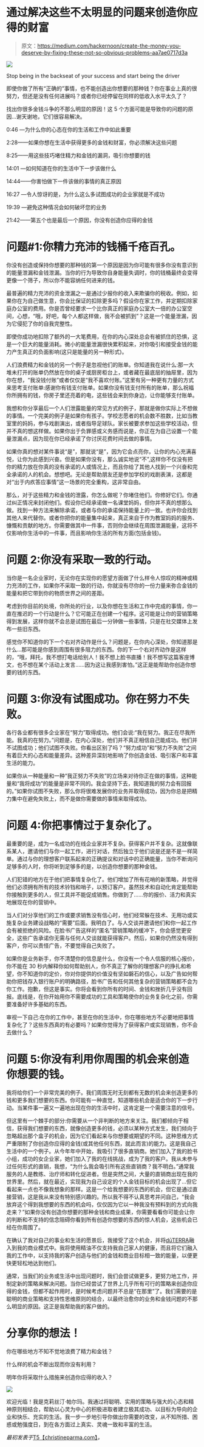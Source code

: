 # 通过解决这些不太明显的问题来创造你应得的财富

> 原文：<https://medium.com/hackernoon/create-the-money-you-deserve-by-fixing-these-not-so-obvious-problems-aa7ae0717d3a>

![](img/86a7ad9d860b0c88fb598a696460be9f.png)

Stop being in the backseat of your success and start being the driver

即使你做了所有“正确的”事情，也不能创造出你想要的那种钱？你在事业上真的很努力，但还是没有任何进展吗？或者你已经停留在同样的低收入水平太久了？

找出你很多金钱斗争的不那么明显的原因！这 5 个方面可能是导致你的问题的原因…谢天谢地，它们很容易解决。

0:46 —为什么你的心态在你的生活和工作中如此重要

2:28——如果你想在生活中获得更多的金钱和财富，你必须解决这些问题

8:25——用这些技巧堵住精力和金钱的漏洞，吸引你想要的钱

14:01 —如何知道在你的生活中下一步该做什么

14:44——你害怕做下一件该做的事情的真正原因

16:27 —令人惊讶的是，为什么这么多试图成功的企业家就是不成功

19:39 —避免这种情况会如何破坏您的业务

21:42——第五个也是最后一个原因，你没有创造你应得的金钱

# 问题#1:你精力充沛的钱桶千疮百孔。

你没有创造或保持你想要的那种钱的第一个原因是因为你可能有很多你没有意识到的能量泄漏和金钱泄漏。当你的行为导致你自身能量失调时，你的钱桶最终会变得更像一个筛子，所以你不能容纳任何进来的钱。

最普遍的精力充沛的资金泄漏之一是通过少报你的收入来欺骗你的税收。例如，如果你在为自己做生意，你会比保证的扣除更多吗？假设你在家工作，并定期扣除家庭办公室的费用。你是否曾经要求一个比你真正的家庭办公室大一倍的办公室空间，心想，“哦，好吧，每个人都这样做，我不会被抓到”？这是一个能量泄漏，因为它侵犯了你的自我完整性。

即使你成功地扣除了额外的一大笔费用，在你的内心深处总会有被抓住的恐惧，这是一个巨大的能量消耗。微小的能量泄漏很快累积起来，对你吸引和接受金钱的能力产生真正的负面影响(这只是能量的另一种形式)。

人们浪费精力和金钱的另一个例子是忽视他们的账单。你知道我在说什么:那一大堆未打开的账单仍然放在你的桌子或厨房柜台上，或者藏在最底层的抽屉里，因为你在想，“我没钱付账”或者仅仅是“我不喜欢付账。”这里有另一种更有力量的方式来思考支付账单:感谢你有钱支付账单。如果你没有钱支付所有的账单，那么祝福你所拥有的钱，你房子里还亮着的电，这些钱会来到你身边，让你能够支付账单。

我想和你分享最后一个人们泄露能量的常见方式的例子，那就是做你实际上不想做的事情。一个完美的例子是如果你有孩子。学校志愿者的机会数不胜数，比如当教室里的妈妈，参与戏剧演出，或者指导足球队。家长被要求参加这些学校活动，但并不真的想这样做。如果你出于负罪感或义务感而说是，你正在为自己设置一个能量泄漏点，因为现在你已经承诺了你讨厌花费时间去做的事情。

如果你真的想对某件事说“是”，那就说“是”，因为它会点亮你，让你的内心充满喜悦，让你为此感到兴奋。但是如果你没有，那么诚实地说“不”,这样你不仅没有把你的精力放在你真的没有承诺的人或情况上，而且你给了其他人找到一个兴奋和完全承诺的人的机会。想想吧。无论是帮助朋友还是参加学校的戏剧表演，这都是对“出于内疚答应事情”这一场景的完全重构，这非常自由。

那么，对于这些精力和金钱的泄露，你怎么做呢？你堵住他们。你修好它们。你通过纠正情况来封闭他们。假设你已经承诺做一名课堂妈妈，但你并不真的想那么做。找到一种方法来解除承诺，或者与你的承诺保持能量上的一致。也许你会找到其他人来代替你。或者你把你的能量集中起来，真正来自于作为教室妈妈的服务、慷慨和贡献的地方。你需要做其中一件事，否则你会继续在周围泄漏能量，这将不仅影响你生活中的一件事，而且影响你生活的所有方面(包括金钱)。

# 问题 2:你没有采取一致的行动。

当你是一名企业家时，无论你在实现你的愿望方面做了什么样令人惊叹的精神或精力充沛的工作，如果你不采取一致的行动，你就没有尽你的一份力量来弥合金钱的能量和把它带到你的物质世界之间的差距。

考虑到你目前的处境，你所处的行业，以及你想在生活和工作中完成的事情，你一直在推迟的一个行动是什么？它可能正在创建一个程序。这可能是让你的营销策略得到发展，这样你就不会总是试图在最后一分钟做一些事情，只是在社交媒体上发布一些旧东西。

感觉你不知道你的下一个右对齐动作是什么？问题是，在你内心深处，你知道那是什么…那可能是你感到周围有很多阻力的东西。你的下一个右对齐动作是这样的，“哦，拜托，我不想打电话给别人！我不想上脸书直播！我不想写这篇客座博文，也不想在某个活动上发言……因为这让我感到害怕。”这正是能帮助你创造你想要的钱的东西。

# 问题 3:你没有试图成功。你在努力不失败。

各行各业都有很多企业家在“努力”取得成功。他们会说:“我在努力。我正在尽我所能。我真的在努力。”问题是，在内心深处，他们并不真正相信自己能成功。他们并不试图成功；他们试图不失败。你看出区别了吗？“努力成功”和“努力不失败”之间有着巨大的心态和能量差异。这种差异深刻地影响了你创造金钱、吸引客户和丰富生活的能力。

如果你从一种能量和一种“我正努力不失败”的立场来对待你正在做的事情，这种能量和“我将成功”的能量是非常不同的。我会坚持下去，我知道我的努力会有回报的。”如果你试图不失败，那么你将很难发展你的业务并取得成功，因为你总是把精力集中在避免失败上，而不是做你需要做的事情来取得成功。

# 问题 4:你把事情过于复杂化了。

最重要的是，成为一名成功的在线企业家并不复杂。获得客户并不复杂。这就像联系某人，邀请他们与你一起工作，进行对话，然后独立于他们说是还是不是一样简单。通过与你的理想客户联系起来的正确提议和对话中的正确能量，当你不断询问足够多的人时，你将听到足够多的是，以创造你想要的那种金钱。

人们犯错的地方在于他们把事情复杂化了。他们增加了所有花哨的新策略，并觉得他们必须拥有所有的技术铃铛和哨子，以预订客户。虽然技术和自动化肯定能帮助你接触到更多的人，但工具并不能促成销售。你做到了……你的报价、活力和真实地展现在你的营销中。

当人们对分享他们的工作或要求销售没有信心时，他们经常躲在技术、无用功或实施复杂业务建设战略的“需要”后面。我明白了。与人交谈并邀请他们和你一起工作会有被拒绝的风险。在脸书广告这样的“匿名”营销策略的缓冲下，你会感觉更安全，这些广告承诺你无需与任何人交谈就能获得客户。然后，如果你仍然没有得到客户，你可以责怪广告，不要觉得自己失败了。

如果你是业务新手，你不清楚你的信息是什么，你没有一个令人信服的核心报价，你不能在 30 秒内解释你如何帮助别人，你不真正了解你的理想客户的挣扎和希望，你不知道你的定价，你对你提供的价值没有坚如磐石的信心，以及广告如何帮助你把钱存入银行账户的明确路径，脸书广告和任何其他复杂的营销策略都不会为你工作。抱歉，但这是事实。你将会看到你所有的时间、金钱和挫折几乎没有回报。底线是，在你开始用你不需要成功的工具和策略使你的业务复杂化之前，你需要准备好许多基础的东西。

审视一下自己:在你的工作中，甚至在你的生活中，你在哪些地方不必要地把事情复杂化了？这些东西真的有必要吗？如果你觉得为了获得客户或实现销售，你不会去做什么？

# 问题 5:你没有利用你周围的机会来创造你想要的钱。

我将给你们一个非常完美的例子。我们周围无时无刻都有无数的机会来创造更多的钱和更多我们想要的东西。你可能有一种直觉，知道哪些机会是适合你的下一步行动。当某件事一遍又一遍地出现在你的生活中时，这肯定是一个需要注意的信号。

但这里有一个棘手的部分:你需要从一个非判断的地方来关注。我们都倾向于相信，获得我们想要的东西，就像创造更多的钱，必须以某种方式发生，我们倾向于忽略超出那个盒子的机会，因为它们看起来与你想要或期望的不同。这种思维方式严重限制了你创造你应得的金钱(或其他任何东西，就此而言)的能力。这是我自己生活中的一个例子。从今年年中开始，我吸引了很多直销商。她们加入了我的脸书小组，成功的女企业家，她们加入了我的在线挑战，成为了我的客户。我从未参与过任何形式的直销，我想，“为什么我会吸引所有这些直销商？我不明白。”通常我服务的人是教练、治疗师和转化促进者。但是突然之间，大量的直销商出现在我的世界里。然后，就在最近，实现我为自己设定的个人金钱目标的机会出现了…但它看起来一点也不像我想象的那样。这是一个给我想要的东西的机会，但它是通过直接营销，这是我从来没有特别感兴趣的。所以我不得不认真思考并问自己，“我会放弃这个得到我想要的东西的机会吗，仅仅因为它以一种我没有预料到的方式向我走来？”如果你没有创造你想要的那种金钱和商业成果，你需要看看你可能会让你的判断和不支持的信念阻碍你看到所有创造你想要的东西的惊人机会，这些机会已经在你周围了。

在确认了我对自己的事业和生活的愿景后，我接受了这个机会，并将[dūTERRA](https://www.mydoterra.com/christineparma/#/)融入到我的商业模式中。我将使用精油不仅支持我自己家人的健康，而且将它们融入我的工作中，以支持我的客户创造与他们的金钱和商业目标相一致的能量，以便更快更轻松地达到他们。

通常，当我们的业务或生活中出现问题时，我们会尝试做更多，更努力地工作，并制定新的策略来解决问题。当你已经尝试了世界上几乎所有可行的策略来创造你应得的金钱，但都不起作用时，是时候考虑问题并不总是“在那里”了。我们需要的是聪明的商业策略和支持性思维原则的结合，以最终治愈你的业务和金钱问题的不那么明显的原因。这正是我帮助我的客户做的。

# 分享你的想法！

你在哪些地方不知不觉地浪费了精力和金钱？

什么样的机会不断出现而你没有利用？

明年你将采取什么措施来创造你应得的收入？

![](img/afe279e5cb4b27331378605fb1965b0e.png)

欢迎光临！我是克莉丝汀·帕尔玛。我通过将聪明、实用的策略与强大的心态和精神原则相结合，帮助以心灵为中心的积极进取者建立极其成功、以目标为导向的企业和快乐、充实的生活。我一步一步地引导你做出你需要的改变，从不知所措、困惑或勉强度日，到在各方面过上真实、灵魂一致和丰富的生活。

*最初发表于*[T5【christineparma.com】](http://christineparma.com/blog/create-money-you-deserve)*。*